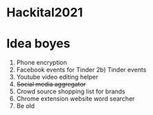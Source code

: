 # Hackital2021

# Idea boyes

1) Phone encryption
2) Facebook events for Tinder
2b) Tinder events
3) Youtube video editing helper
4) ~~Social media aggregator~~
5) Crowd source shopping list for brands
6) Chrome extension website word searcher
7) Be old
